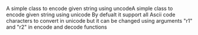 A simple class to encode given string using uncodeA simple class to encode given string using unicode
By defualt it support all Ascii code characters to convert in unicode but it can be changed using arguments "r1" and "r2" in encode and decode functions